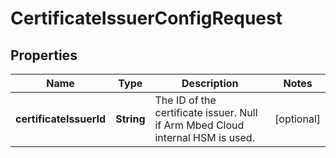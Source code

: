 
# CertificateIssuerConfigRequest

## Properties
Name | Type | Description | Notes
------------ | ------------- | ------------- | -------------
**certificateIssuerId** | **String** | The ID of the certificate issuer. Null if Arm Mbed Cloud internal HSM is used.  |  [optional]



